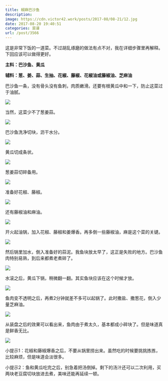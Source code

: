 ```yaml
---
title: 椒麻巴沙鱼
description: 
image: https://cdn.victor42.work/posts/2017-08/08-21/12.jpg
date: 2017-08-20 19:40:51
categories: 菜谱
url: /post/3566
---
```


这是非常下饭的一道菜。不过胡乱琢磨的做法有点不对，我在详细步骤里再解释。下回应该可以做得更好。

**主料：巴沙鱼、黄瓜**

**辅料：葱、姜、蒜、生抽、花椒、藤椒、花椒油或藤椒油、芝麻油**

巴沙鱼一条，没有骨头没有鱼刺，肉质嫩滑。还要有根黄瓜中和一下，防止这菜过于油腻。

![](https://cdn.victor42.work/posts/2017-08/08-21/1.jpg)

当然，这菜少不了葱姜蒜。

![](https://cdn.victor42.work/posts/2017-08/08-21/3.jpg)

巴沙鱼洗净切块，沥干水分。

![](https://cdn.victor42.work/posts/2017-08/08-21/7.jpg)

黄瓜切成条状。

![](https://cdn.victor42.work/posts/2017-08/08-21/2.jpg)

葱姜蒜切碎备用。

![](https://cdn.victor42.work/posts/2017-08/08-21/4.jpg)

准备好花椒、藤椒。

![](https://cdn.victor42.work/posts/2017-08/08-21/5.jpg)

还有藤椒油和麻油。

![](https://cdn.victor42.work/posts/2017-08/08-21/6.jpg)

开火起油锅，加入花椒、藤椒和姜爆香。再多倒一些藤椒油，麻是这个菜的关键。

![](https://cdn.victor42.work/posts/2017-08/08-21/8.jpg)

然后锅里加水，倒入准备好的蒜泥。我鱼块放太早了，这正是失败的地方。巴沙鱼肉特别易熟，到后来都煮老煮碎了。

![](https://cdn.victor42.work/posts/2017-08/08-21/9.jpg)

水滚之后，黄瓜下锅，稍微翻一翻。其实鱼块应该在这个时候才放。

![](https://cdn.victor42.work/posts/2017-08/08-21/10.jpg)

鱼肉变不透明之后，再煮2分钟就差不多可以起锅了。此时撒盐、撒葱花，倒入少量芝麻油。

![](https://cdn.victor42.work/posts/2017-08/08-21/11.jpg)

从装盘之后的效果可以看出来，鱼肉由于煮太久，基本都成小碎块了。但是味道真是鲜香无比。

![](https://cdn.victor42.work/posts/2017-08/08-21/12.jpg)

小提示1：花椒和藤椒爆香之后，不要从锅里捞出来。虽然吃的时候要挑挑拣拣，比较麻烦，但是味道会淡很多。

小提示2：鱼和黄瓜吃完之后，别急着把汤倒掉。剩下的汤汁还可以二次利用，买两块老豆腐切块放进去煮，美味还能再延续一顿。